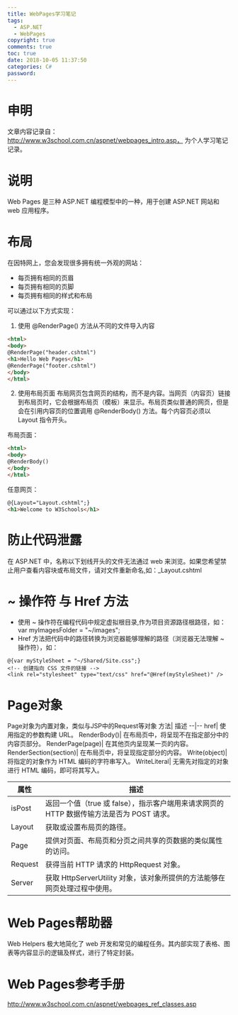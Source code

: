 ```yaml
---
title: WebPages学习笔记
tags:
  - ASP.NET
  - WebPages
copyright: true
comments: true
toc: true
date: 2018-10-05 11:37:50
categories: C#
password:
---
```

# 申明
文章内容记录自：http://www.w3school.com.cn/aspnet/webpages_intro.asp， 为个人学习笔记记录。

# 说明
Web Pages 是三种 ASP.NET 编程模型中的一种，用于创建 ASP.NET 网站和 web 应用程序。

# 布局
在因特网上，您会发现很多拥有统一外观的网站：
* 每页拥有相同的页眉
* 每页拥有相同的页脚
* 每页拥有相同的样式和布局

可以通过以下方式实现：
1. 使用 @RenderPage() 方法从不同的文件导入内容
 
~~~html 
<html>
<body>
@RenderPage("header.cshtml")
<h1>Hello Web Pages</h1>  
@RenderPage("footer.cshtml")
</body>
</html>
~~~

2. 使用布局页面
布局网页包含网页的结构，而不是内容。当网页（内容页）链接到布局页时，它会根据布局页（模板）来显示。布局页类似普通的网页，但是会在引用内容页的位置调用 @RenderBody() 方法。每个内容页必须以 Layout 指令开头。

布局页面：
~~~html
<html>
<body> 
@RenderBody() 
</body>
</html>
~~~

任意网页：
~~~html
@{Layout="Layout.cshtml";}
<h1>Welcome to W3Schools</h1> 
~~~

# 防止代码泄露
在 ASP.NET 中，名称以下划线开头的文件无法通过 web 来浏览。如果您希望禁止用户查看内容块或布局文件，请对文件重新命名,如：_Layout.cshtml

# ~ 操作符 与 Href 方法
* 使用 ~ 操作符在编程代码中规定虚拟根目录,作为项目资源路径根路径，如：var myImagesFolder = "~/images";
* Href 方法把代码中的路径转换为浏览器能够理解的路径（浏览器无法理解 ~ 操作符），如：
~~~
@{var myStyleSheet = "~/Shared/Site.css";}
<!-- 创建指向 CSS 文件的链接 -->
<link rel="stylesheet" type="text/css" href="@Href(myStyleSheet)" />
~~~

# Page对象
Page对象为内置对象，类似与JSP中的Request等对象
方法|	描述
--|--
href|	使用指定的参数构建 URL。
RenderBody()|	在布局页中，将呈现不在指定部分中的内容页部分。
RenderPage(page)|	在其他页内呈现某一页的内容。
RenderSection(section)|	在布局页中，将呈现指定部分的内容。
Write(object)|	将指定的对象作为 HTML 编码的字符串写入。
WriteLiteral|	无需先对指定的对象进行 HTML 编码，即可将其写入。

属性|	描述
--|--
isPost|	返回一个值（true 或 false），指示客户端用来请求网页的 HTTP 数据传输方法是否为 POST 请求。
Layout|	获取或设置布局页的路径。
Page|	提供对页面、布局页和分页之间共享的页数据的类似属性的访问。
Request|	获得当前 HTTP 请求的 HttpRequest 对象。
Server|	获取 HttpServerUtility 对象，该对象所提供的方法能够在网页处理过程中使用。

# Web Pages帮助器
Web Helpers 极大地简化了 web 开发和常见的编程任务。其内部实现了表格、图表等内容显示的逻辑及样式，进行了特定封装。

# Web Pages参考手册
http://www.w3school.com.cn/aspnet/webpages_ref_classes.asp
